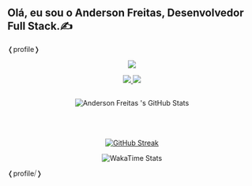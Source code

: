 ## Olá, eu sou o Anderson Freitas, Desenvolvedor Full Stack.&#9997;

&#x276C;profile&#x276D;
<p align="center">
  <a href="">
    <img src="https://skillicons.dev/icons?i=git,html,css,js,jquery,bootstrap,django,figma,kotlin,linux,mysql,postman,py,vscode" />
  </a>
</p>
<div align="center"> 
    <a href="mailto:freitas.dev@proton.me"  target="_blank">
      <img src="https://img.shields.io/badge/-Mail-%23333?style=for-the-badge&logo=gmail&logoColor=white">
    </a>
    <a href="https://www.linkedin.com/in/anderson-freitas-736419230/" target="_blank">
      <img src="https://img.shields.io/badge/-LinkedIn-%230077B5?style=for-the-badge&logo=linkedin&logoColor=white" target="_blank">
    </a>
</div>

##
<div style="display:flex; justify-content: start; flex-direction: column; align-items: center;">
    <img style="margin: 4rem; margin-top:0;" src="https://github-readme-stats-one-theta-41.vercel.app/api?username=freitasanderson1&show_icons=true&include_all_commits=true&count_private=true&card_width=400&bg_color=193549&theme=transparent&title_color=FBC401&text_color=FFFFFF" alt="Anderson Freitas 's GitHub Stats">
    <a href="https://git.io/streak-stats"><img src="https://github-readme-streak-stats-git-main-freitasanderson1s-projects.vercel.app/?user=freitasanderson1&starting_year=2022&theme=cobalt2&locale=pt_BR&date_format=j%20M%5B%20Y%5D&card_width=400" alt="GitHub Streak" /></a>
</div>
<p align="center">
  <img src="https://github-readme-stats-freitasanderson.vercel.app/api/wakatime?username=freitasanderson&layout=compact&bg_color=193549&title_color=FBC401&text_color=fff" alt="WakaTime Stats" style="margin-left: auto; margin-right: auto;">
</p>
 &#x276C;profile⧸&#x276D;
